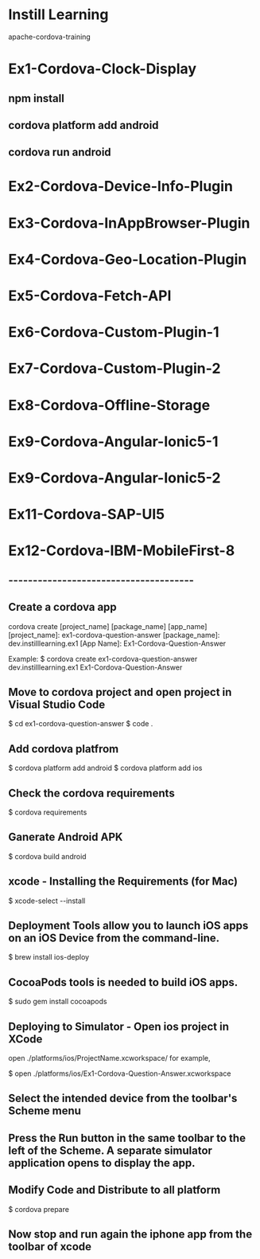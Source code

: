 # Instill Learning
apache-cordova-training

# Ex1-Cordova-Clock-Display
## npm install
## cordova platform add android
## cordova run android


# Ex2-Cordova-Device-Info-Plugin

# Ex3-Cordova-InAppBrowser-Plugin

# Ex4-Cordova-Geo-Location-Plugin

# Ex5-Cordova-Fetch-API

# Ex6-Cordova-Custom-Plugin-1

# Ex7-Cordova-Custom-Plugin-2

# Ex8-Cordova-Offline-Storage

# Ex9-Cordova-Angular-Ionic5-1

# Ex9-Cordova-Angular-Ionic5-2

# Ex11-Cordova-SAP-UI5

# Ex12-Cordova-IBM-MobileFirst-8









## --------------------------------------
## Create a cordova app
cordova create [project_name] [package_name] [app_name]
[project_name]:     ex1-cordova-question-answer
[package_name]:     dev.instilllearning.ex1
[App Name]:         Ex1-Cordova-Question-Answer

Example:
$ cordova create ex1-cordova-question-answer dev.instilllearning.ex1 Ex1-Cordova-Question-Answer

## Move to cordova project and open project in Visual Studio Code
$ cd ex1-cordova-question-answer
$ code .

## Add cordova platfrom
$ cordova platform add android
$ cordova platform add ios

## Check the cordova requirements
$ cordova requirements

## Ganerate Android APK
$ cordova build android

## xcode - Installing the Requirements (for Mac)
$ xcode-select --install

## Deployment Tools allow you to launch iOS apps on an iOS Device from the command-line.
$ brew install ios-deploy

## CocoaPods tools is needed to build iOS apps.
$ sudo gem install cocoapods

## Deploying to Simulator - Open ios project in XCode
open ./platforms/ios/ProjectName.xcworkspace/
for example,

$ open ./platforms/ios/Ex1-Cordova-Question-Answer.xcworkspace

## Select the intended device from the toolbar's Scheme menu

## Press the Run button in the same toolbar to the left of the Scheme. A separate simulator application opens to display the app.

## Modify Code and Distribute to all platform
$ cordova prepare

## Now stop and run again the iphone app from the toolbar of xcode


